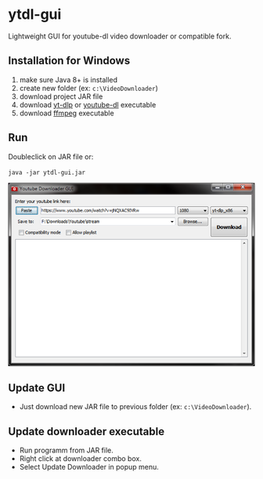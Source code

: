 # ytdl-gui

Lightweight GUI for youtube-dl video downloader or compatible fork.

## Installation for Windows
1. make sure Java 8+ is installed
2. create new folder (ex: `c:\VideoDownloader`)
2. download project JAR file
3. download [yt-dlp](https://github.com/yt-dlp/yt-dlp) or [youtube-dl](https://ytdl-org.github.io/youtube-dl/) executable
4. download [ffmpeg](https://ffmpeg.org/) executable

## Run
Doubleclick on JAR file or:

`java -jar ytdl-gui.jar`

![Screenshot01](media/screenshot00.png)

## Update GUI

- Just download new JAR file to previous folder (ex: `c:\VideoDownloader`).

## Update downloader executable

- Run programm from JAR file.
- Right click at downloader combo box.
- Select Update Downloader in popup menu.